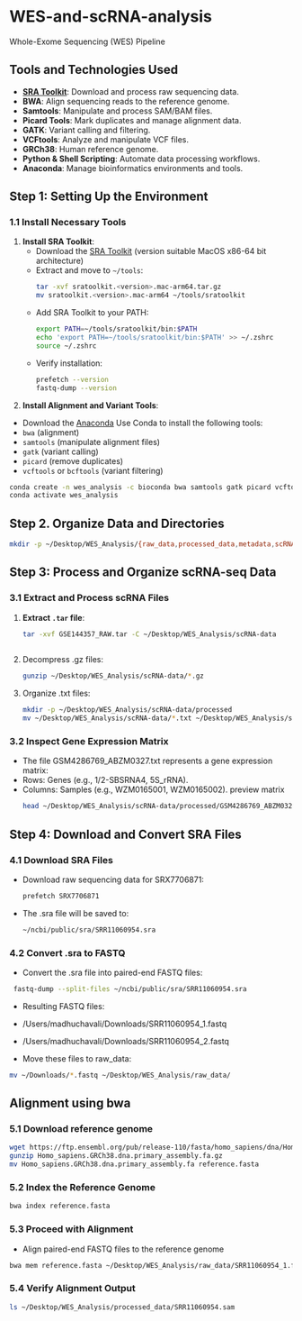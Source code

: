 # WES-and-scRNA-analysis

Whole-Exome Sequencing (WES) Pipeline

## Tools and Technologies Used

- **[SRA Toolkit](https://github.com/ncbi/sra-tools)**: Download and process raw sequencing data.
- **BWA**: Align sequencing reads to the reference genome.
- **Samtools**: Manipulate and process SAM/BAM files.
- **Picard Tools**: Mark duplicates and manage alignment data.
- **GATK**: Variant calling and filtering.
- **VCFtools**: Analyze and manipulate VCF files.
- **GRCh38**: Human reference genome.
- **Python & Shell Scripting**: Automate data processing workflows.
- **Anaconda**: Manage bioinformatics environments and tools.


## Step 1: Setting Up the Environment

### 1.1 Install Necessary Tools
1. **Install SRA Toolkit**:
   - Download the [SRA Toolkit](https://github.com/ncbi/sra-tools/wiki/01.-Downloading-SRA-Toolkit) (version suitable MacOS x86-64 bit architecture)
   - Extract and move to `~/tools`:
     ```bash
     tar -xvf sratoolkit.<version>.mac-arm64.tar.gz
     mv sratoolkit.<version>.mac-arm64 ~/tools/sratoolkit
     ```
   - Add SRA Toolkit to your PATH:
     ```bash
     export PATH=~/tools/sratoolkit/bin:$PATH
     echo 'export PATH=~/tools/sratoolkit/bin:$PATH' >> ~/.zshrc
     source ~/.zshrc
     ```
   - Verify installation:
     ```bash
     prefetch --version
     fastq-dump --version
     ```
2. **Install Alignment and Variant Tools**:
  - Download the [Anaconda](https://www.anaconda.com/download/success)
   Use Conda to install the following tools:
   - `bwa` (alignment)
   - `samtools` (manipulate alignment files)
   - `gatk` (variant calling)
   - `picard` (remove duplicates)
   - `vcftools` or `bcftools` (variant filtering)
     
   ```bash
   conda create -n wes_analysis -c bioconda bwa samtools gatk picard vcftools
   conda activate wes_analysis
   ```

## Step 2. Organize Data and Directories
 ```bash
mkdir -p ~/Desktop/WES_Analysis/{raw_data,processed_data,metadata,scRNA-data}
 ```
## Step 3: Process and Organize scRNA-seq Data

### 3.1 Extract and Process scRNA Files

1. **Extract `.tar` file**:
   ```bash
   tar -xvf GSE144357_RAW.tar -C ~/Desktop/WES_Analysis/scRNA-data
 
2. Decompress .gz files:
   ```bash
   gunzip ~/Desktop/WES_Analysis/scRNA-data/*.gz
   
3. Organize .txt files:
   ```bash
   mkdir -p ~/Desktop/WES_Analysis/scRNA-data/processed
   mv ~/Desktop/WES_Analysis/scRNA-data/*.txt ~/Desktop/WES_Analysis/scRNA-data/processed/
   
###  3.2 Inspect Gene Expression Matrix
- The file GSM4286769_ABZM0327.txt represents a gene expression matrix:
- Rows: Genes (e.g., 1/2-SBSRNA4, 5S_rRNA).
- Columns: Samples (e.g., WZM0165001, WZM0165002).
  preview matrix
  ```bash
  head ~/Desktop/WES_Analysis/scRNA-data/processed/GSM4286769_ABZM0327.txt
  
## Step 4: Download and Convert SRA Files
### 4.1 Download SRA Files
- Download raw sequencing data for SRX7706871:
  ```bash
  prefetch SRX7706871
- The .sra file will be saved to:
  ```bash
  ~/ncbi/public/sra/SRR11060954.sra
### 4.2 Convert .sra to FASTQ
- Convert the .sra file into paired-end FASTQ files:
 ```bash
  fastq-dump --split-files ~/ncbi/public/sra/SRR11060954.sra
```

- Resulting FASTQ files:

- /Users/madhuchavali/Downloads/SRR11060954_1.fastq
- /Users/madhuchavali/Downloads/SRR11060954_2.fastq

- Move these files to raw_data:
```bash
mv ~/Downloads/*.fastq ~/Desktop/WES_Analysis/raw_data/
```
## Alignment using bwa 

### 5.1 Download reference genome 
```bash
wget https://ftp.ensembl.org/pub/release-110/fasta/homo_sapiens/dna/Homo_sapiens.GRCh38.dna.primary_assembly.fa.gz
gunzip Homo_sapiens.GRCh38.dna.primary_assembly.fa.gz
mv Homo_sapiens.GRCh38.dna.primary_assembly.fa reference.fasta
```
### 5.2 Index the Reference Genome
```bash
bwa index reference.fasta
```
### 5.3 Proceed with Alignment
- Align paired-end FASTQ files to the reference genome
```bash
bwa mem reference.fasta ~/Desktop/WES_Analysis/raw_data/SRR11060954_1.fastq ~/Desktop/WES_Analysis/raw_data/SRR11060954_2.fastq > ~/Desktop/WES_Analysis/processed_data/SRR11060954.sam
```
### 5.4 Verify Alignment Output
```bash
ls ~/Desktop/WES_Analysis/processed_data/SRR11060954.sam
```

